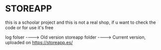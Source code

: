 # STOREAPP


this is a schoolar project and this is not a real shop, if u want to check the code or for use it's free


log folser ----> Old version 
storeapp folder ----> Current version, uploaded on https://storeapp.es/
